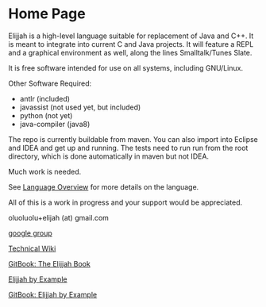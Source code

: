 # Home Page

Elijjah is a high-level language suitable for replacement of Java and C++. It is meant to
integrate into current C and Java projects. It will feature a REPL and a graphical environment as well, 
along the lines Smalltalk/Tunes Slate.

It is free software intended for use on all systems, including GNU/Linux.

Other Software Required:

* antlr (included)
* javassist (not used yet, but included)
* python (not yet)
* java-compiler (java8)
  
The repo is currently buildable from maven.  You can also import into Eclipse and IDEA
and get up and running.  The tests need to run run from the root directory, which is 
done automatically in maven but not IDEA.

Much work is needed.

See [Language Overview](language-overview.md) for more details on the language.

All of this is a work in progress and your support would be appreciated.

oluoluolu+elijah (at) gmail.com

[google group](https://groups.google.com/forum/#!forum/elijjah)

[Technical Wiki](https://gitlab.com/elijah-team/elijah-lang/-/wikis/home)

[GitBook: The Elijjah Book](https://oluoluolu-gh.gitbook.io/elijjah-book/)

[Elijjah by Example](https://elijjah-by-example.github.io)

[GitBook: Elijjah by Example](https://oluoluolu-gh.gitbook.io/elijjah-by-example/)

